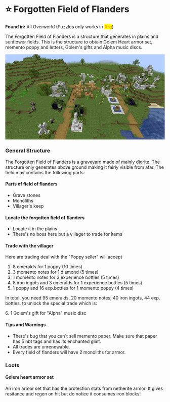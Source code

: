 # ⭐ Forgotten Field of Flanders

**Found in:** All Overworld (Puzzles only works in <mark style="color:orange;">**Arg**</mark>)

The Forgotten Field of Flanders is a structure that generates in plains and sunflower fields. This is the structure to obtain Golem Heart armor set, memento poppy and letters, Golem's gifts and Alpha music discs.

![](<../../../.gitbook/assets/image (235).png>)

### General Structure

The Forgotten Field of Flanders is a graveyard made of mainly diorite. The structure only generates above ground making it fairly visible from afar. The field may contains the following parts:

#### Parts of field of flanders

* Grave stones
* Monoliths
* Villager's keep

#### Locate the forgotten field of flanders

* Locate it in the plains
* There's no boss here but a villager to trade for items

#### Trade with the villager

Here are trading deal with the "Poppy seller" will accept

1. 8 emeralds for 1 poppy (10 times)
2. 3 momento notes for 1 diamond (5 times)
3. 1 momento notes for 3 experience bottles (5 times)
4. 8 iron ingots and 3 emeralds for 1 experience bottles (5 times)
5. 1 poppy and 16 exp.bottles for 1 momento poppy (4 times)

In total, you need 95 emeralds, 20 momento notes, 40 iron ingots, 44 exp. bottles. to unlock the special trade which is:

6\. 1 Golem's gift for "Alpha" music disc

#### Tips and Warnings

* There's bug that you can't sell memento paper. Make sure that paper has 5 nbt tags and has its enchanted glint.
* All trades are unrenewable.
* Every field of flanders will have 2 monoliths for armor.

### Loots

#### Golem heart armor set

An iron armor set that has the protection stats from netherite armor. It gives resitance and regen on hit but do notice it consumes iron blocks!
